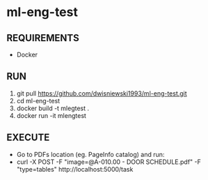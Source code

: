 # ml-eng-test

## REQUIREMENTS
- Docker

## RUN

1. git pull https://github.com/dwisniewski1993/ml-eng-test.git
2. cd ml-eng-test
3. docker build -t mlegtest .
4. docker run -it mlengtest

## EXECUTE
- Go to PDFs location (eg. PageInfo catalog) and run:
- curl -X POST -F "image=@A-010.00 - DOOR SCHEDULE.pdf" -F "type=tables" http://localhost:5000/task
